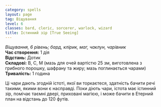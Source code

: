 ```yaml
---
category: spells
layout: page
tag: Віщування
level: 6
classes: bard, cleric, sorcerer, warlock, wizard
title: Істинний зір [True Seeing]
---
```


_Віщування, 6 рівень; бард, клірик, маг, чаклун, чарівник_    
**Час створення:** 1 дія    
**Відстань:** Дотик    
**Складові:** В, С, М (мазь для очей вартістю 25 зм, виготовлена з грибного порошку, шафрану та жиру; мазь поглинається чарами)    
**Тривалість:** 1 година    

Ці чари дають згодній істоті, якої ви торкаєтеся, здатність бачити речі такими, якими вони є насправді. Поки діють чари, істота має істинний зір, помічає таємні двері, приховані магією, і може бачити в Етерний план на відстань до 120 футів. 
